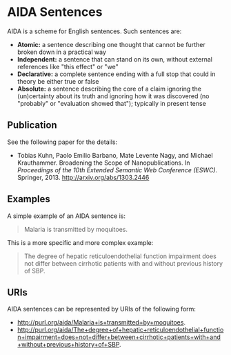 AIDA Sentences
==============

AIDA is a scheme for English sentences. Such sentences are:

- **Atomic:** a sentence describing one thought that cannot be further broken
  down in a practical way
- **Independent:** a sentence that can stand on its own, without external
  references like "this effect" or "we"
- **Declarative:** a complete sentence ending with a full stop that could in
  theory be either true or false
- **Absolute:** a sentence describing the core of a claim ignoring the
  (un)certainty about its truth and ignoring how it was discovered (no
  "probably" or "evaluation showed that"); typically in present tense


Publication
-----------

See the following paper for the details:

- Tobias Kuhn, Paolo Emilio Barbano, Mate Levente Nagy, and Michael Krauthammer.
  Broadening the Scope of Nanopublications. In _Proceedings of the 10th Extended
  Semantic Web Conference (ESWC)_. Springer, 2013.
  http://arxiv.org/abs/1303.2446


Examples
--------

A simple example of an AIDA sentence is:

> Malaria is transmitted by moquitoes.

This is a more specific and more complex example:

> The degree of hepatic reticuloendothelial function impairment does not differ
> between cirrhotic patients with and without previous history of SBP.


URIs
----

AIDA sentences can be represented by URIs of the following form:

- http://purl.org/aida/Malaria+is+transmitted+by+moquitoes.
- http://purl.org/aida/The+degree+of+hepatic+reticuloendothelial+function+impairment+does+not+differ+between+cirrhotic+patients+with+and+without+previous+history+of+SBP.

